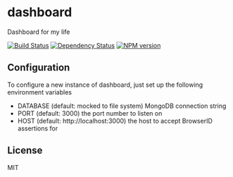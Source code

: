 # dashboard

Dashboard for my life

[![Build Status](https://travis-ci.org/ForbesLindesay/dashboard.png?branch=master)](https://travis-ci.org/ForbesLindesay/dashboard)
[![Dependency Status](https://img.shields.io/david/ForbesLindesay/dashboard.svg)](https://david-dm.org/ForbesLindesay/dashboard)
[![NPM version](https://img.shields.io/npm/v/dashboard.svg)](https://www.npmjs.com/package/dashboard)

## Configuration

To configure a new instance of dashboard, just set up the following environment variables

 - DATABASE (default: mocked to file system) MongoDB connection string
 - PORT (default: 3000) the port number to listen on
 - HOST (default: http://localhost:3000) the host to accept BrowserID assertions for

## License

MIT